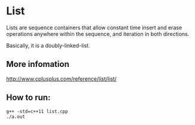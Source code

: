 # List

Lists are sequence containers that allow constant time insert and erase operations anywhere within the sequence, and iteration in both directions.

Basically, it is a doubly-linked-list.

## More infomation

http://www.cplusplus.com/reference/list/list/

## How to run:
```
g++ -std=c++11 list.cpp
./a.out
```